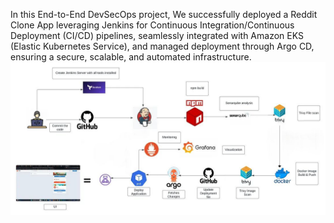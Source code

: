 In this End-to-End DevSecOps project, We successfully deployed a Reddit Clone App leveraging Jenkins for Continuous Integration/Continuous Deployment (CI/CD) pipelines, seamlessly integrated with Amazon EKS (Elastic Kubernetes Service), and managed deployment through Argo CD, ensuring a secure, scalable, and automated infrastructure.
![work flow diagram for CI/CD deployment](image_pr1.jpg)
